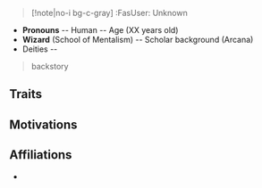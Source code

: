 > [!note|no-i bg-c-gray] :FasUser: Unknown

- **Pronouns** -- Human -- Age (XX years old)
- **Wizard** (School of Mentalism) -- Scholar background (Arcana)
- Deities -- 

>backstory
## Traits


## Motivations


## Affiliations
- 